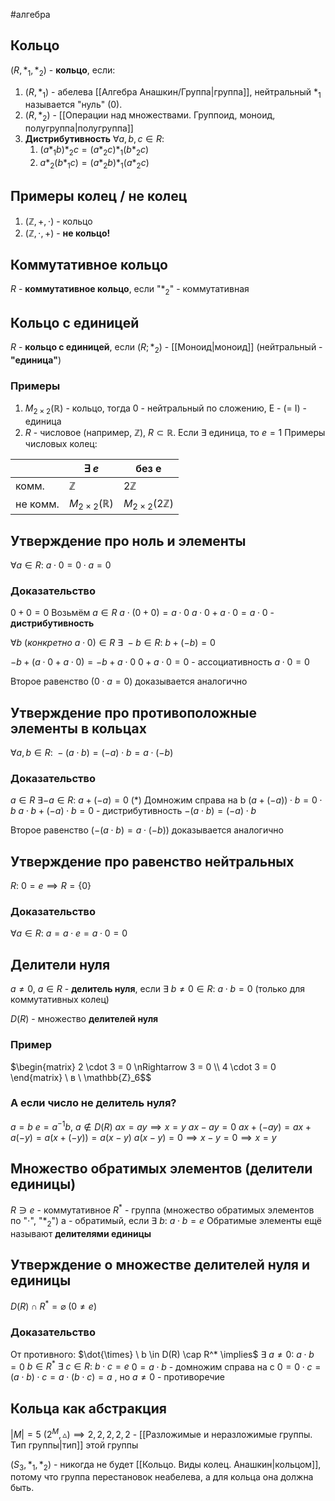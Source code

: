 #алгебра 
## Кольцо
$(R, *_1, *_2)$ - **кольцо**, если:
1) $(R, *_1)$ - абелева [[Алгебра Анашкин/Группа|группа]], нейтральный $*_1$ называется "нуль" (0).
2) $(R, *_2)$ - [[Операции над множествами. Группоид, моноид, полугруппа|полугруппа]]
3) **Дистрибутивность** 
	$\forall a, b, c \in R:$
	1) $(a *_1 b) *_2 c = (a *_2 c) *_1 (b *_2 c)$
	2) $a *_2 (b *_1 c) = (a *_2 b) *_1 (a *_2 c)$
## Примеры колец / не колец
1. $(\mathbb{Z}, +, \cdot)$ - кольцо
2. $(\mathbb{Z}, \cdot, +)$ - **не кольцо!**

## Коммутативное кольцо
$R$ - **коммутативное кольцо**, если "$*_2$" - коммутативная

## Кольцо с единицей
$R$ - **кольцо с единицей**, если $(R; *_2)$ - [[Моноид|моноид]] (нейтральный - **"единица"**)

### Примеры
1. $M_{2 \times 2} (\mathbb{R})$ - кольцо, тогда 0 - нейтральный по сложению, E - (= I) - единица
2. $R$ - числовое (например, $\mathbb{Z}$), $R \subset \mathbb{R}$. Если $\exists$ единица, то $e = 1$
Примеры числовых колец:

|          | $\exists \ e$                 | без e                           |
| -------- | ----------------------------- | ------------------------------- |
| комм.    | $\mathbb{Z}$                  | $2 \mathbb{Z}$                  |
| не комм. | $M_{2 \times 2} (\mathbb{R})$ | $M_{2 \times 2} (2 \mathbb{Z})$ |

## Утверждение про ноль и элементы
$\forall a \in R: \ a \cdot 0 = 0 \cdot a = 0$
### Доказательство
$0 + 0 = 0$
Возьмём $a \in R$
$a \cdot (0 + 0) = a \cdot 0$
$a \cdot 0 + a \cdot 0 = a \cdot 0$ - **дистрибутивность**

$\forall b \ (конкретно \ a \cdot 0) \in R \ \exists \ -b \in R: \ b + (-b) = 0$

$-b + (a \cdot 0 + a \cdot 0) = -b + a \cdot 0$
$0 + a \cdot 0 = 0$ - ассоциативность
$a \cdot 0 = 0$

Второе равенство ($0 \cdot a = 0$) доказывается аналогично

## Утверждение про противоположные элементы в кольцах
$\forall a,b \in R: \ -(a \cdot b) = (-a) \cdot b = a \cdot (-b)$
### Доказательство
$a \in R \ \exists -a \in R: \ a + (-a) = 0 \ (*)$
Домножим справа на b
$(a + (-a)) \cdot b = 0 \cdot b$
$a \cdot b + (-a) \cdot b = 0$ - дистрибутивность
$- (a \cdot b) = (-a) \cdot b$

Второе равенство $(- (a \cdot b) = a \cdot (-b))$ доказывается аналогично

## Утверждение про равенство нейтральных
$R: \ 0 = e \implies R = \{ 0 \}$
### Доказательство
$\forall a \in R: \ a = a \cdot e = a \cdot 0 = 0$

## Делители нуля
$a \neq 0, \ a \in R$ - **делитель нуля**, если $\exists \ b \neq 0 \in R: \ a \cdot b = 0$ (только для коммутативных колец)

$D(R)$ - множество **делителей нуля**
### Пример
$\begin{matrix} 2 \cdot 3 = 0 \nRightarrow 3 = 0 \\ 4 \cdot 3 = 0 \end{matrix} \ в \ \mathbb{Z}_6$$

### А если число не делитель нуля?
$a = b$
$e = a^{-1} b, \ a \notin D(R)$
$ax = ay \implies x = y$
$ax - ay = 0$
$ax + (-ay) = ax + a(-y) = a(x + (-y)) = a(x - y)$
$a(x - y) = 0 \implies x - y = 0 \implies x = y$
## Множество обратимых элементов (делители единицы)
$R \ni e$ - коммутативное
$R^*$ - группа (множество обратимых элементов по "$\cdot$", "$*_2$")
a - обратимый, если $\exists \ b: \ a \cdot b = e$
Обратимые элементы ещё называют **делителями единицы**

## Утверждение о множестве делителей нуля и единицы
$D(R) \cap R^* = \varnothing \ (0 \neq e)$
### Доказательство
От противного: $\dot{\times} \ b \in D(R) \cap R^* \implies$
$\exists \ a \neq 0: \ a \cdot b = 0$
$b \in R^* \ \exists \ c \in R: \ b \cdot c = e$
$0 = a \cdot b$ - домножим справа на c
$0 = 0 \cdot c = (a \cdot b) \cdot c = a \cdot (b \cdot c) = a$ , но $a \neq 0$ - противоречие

## Кольца как абстракция
$|M| = 5$
$(2^M, \vartriangle) \implies 2, 2, 2, 2, 2$ - [[Разложимые и неразложимые группы. Тип группы|тип]] этой группы

$(S_3, *_1, *_2)$ - никогда не будет [[Кольцо. Виды колец. Анашкин|кольцом]], потому что группа перестановок неабелева, а для кольца она должна быть.